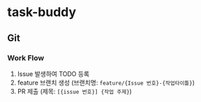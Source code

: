 # task-buddy


## Git
### Work Flow
1. Issue 발생하여 TODO 등록
2. feature 브랜치 생성 (브랜치명: `feature/{Issue 번호}-{작업타이틀}`)
3. PR 제출 (제목: `[{issue 번호}] {작업 주제}`)
